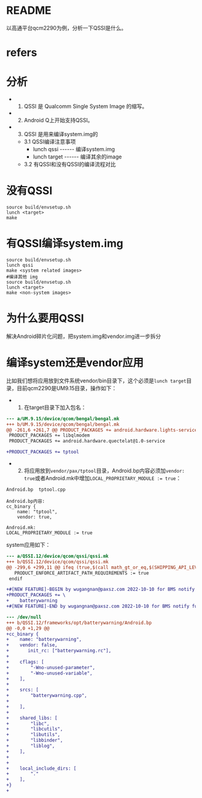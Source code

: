 # README

以高通平台qcm2290为例，分析一下QSSI是什么。

# refers


# 分析

* 1. QSSI 是 Qualcomm Single System Image 的缩写。
* 2. Android Q上开始支持QSSI。
* 3. QSSI 是用来编译system.img的
  * 3.1 QSSI编译注意事项
    * lunch qssi ------ 编译system.img
    * lunch target ------ 编译其余的image
  * 3.2 有QSSI和没有QSSI的编译流程对比

# 没有QSSI

```shell
source build/envsetup.sh
lunch <target>
make
```

# 有QSSI编译system.img

```shell
source build/envsetup.sh
lunch qssi
make <system related images>
#编译其他 img
source build/envsetup.sh
lunch <target>
make <non-system images>
```

# 为什么要用QSSI
解决Android碎片化问题，把system.img和vendor.img进一步拆分

# 编译system还是vendor应用

比如我们想将应用放到文件系统vendor/bin目录下，这个必须是`lunch target`目录，目前qcm2290是UM9.15目录，操作如下：
* 1. 在target目录下加入包名：
```diff
--- a/UM.9.15/device/qcom/bengal/bengal.mk
+++ b/UM.9.15/device/qcom/bengal/bengal.mk
@@ -261,6 +261,7 @@ PRODUCT_PACKAGES += android.hardware.lights-service.qti
 PRODUCT_PACKAGES += libqlmodem
 PRODUCT_PACKAGES += android.hardware.quectelat@1.0-service

+PRODUCT_PACKAGES += tptool
```
* 2. 将应用放到`vendor/pax/tptool`目录，Android.bp内容必须加`vendor: true`或者Android.mk中增加`LOCAL_PROPRIETARY_MODULE := true`：
```
Android.bp  tptool.cpp

Android.bp内容:
cc_binary {
    name: "tptool",
    vendor: true,

Android.mk:
LOCAL_PROPRIETARY_MODULE := true
```

system应用如下：
```diff
--- a/QSSI.12/device/qcom/qssi/qssi.mk
+++ b/QSSI.12/device/qcom/qssi/qssi.mk
@@ -299,6 +299,11 @@ ifeq (true,$(call math_gt_or_eq,$(SHIPPING_API_LEVEL),29))
   PRODUCT_ENFORCE_ARTIFACT_PATH_REQUIREMENTS := true
 endif

+#[NEW FEATURE]-BEGIN by wugangnan@paxsz.com 2022-10-10 for BMS notify function
+PRODUCT_PACKAGES += \
+    batterywarning
+#[NEW FEATURE]-END by wugangnan@paxsz.com 2022-10-10 for BMS notify function

--- /dev/null
+++ b/QSSI.12/frameworks/opt/batterywarning/Android.bp
@@ -0,0 +1,29 @@
+cc_binary {
+    name: "batterywarning",
+    vendor: false,
+       init_rc: ["batterywarning.rc"],
+
+    cflags: [
+        "-Wno-unused-parameter",
+        "-Wno-unused-variable",
+    ],
+
+    srcs: [
+        "batterywarning.cpp",
+
+    ],
+
+    shared_libs: [
+        "libc",
+        "libcutils",
+        "libutils",
+        "libbinder",
+        "liblog",
+    ],
+
+
+    local_include_dirs: [
+        "."
+    ],
+}
+
```